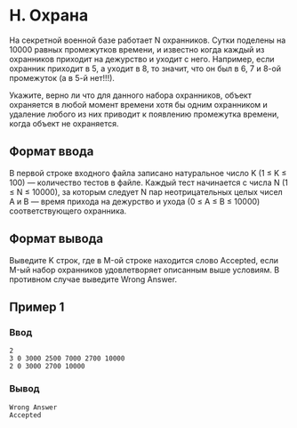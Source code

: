 # H. Охрана

На секретной военной базе работает N охранников. Сутки поделены на 10000 равных промежутков времени, и известно когда
каждый из охранников приходит на дежурство и уходит с него. Например, если охранник приходит в 5, а уходит в 8, то
значит, что он был в 6, 7 и 8-ой промежуток (а в 5-й нет!!!).

Укажите, верно ли что для данного набора охранников, объект охраняется в любой момент времени хотя бы одним охранником и
удаление любого из них приводит к появлению промежутка времени, когда объект не охраняется.

## Формат ввода

В первой строке входного файла записано натуральное число K (1 ≤ K ≤ 100) — количество тестов в файле. Каждый тест
начинается с числа N (1 ≤ N ≤ 10000), за которым следует N пар неотрицательных целых чисел A и B — время прихода на
дежурство и ухода (0 ≤ A ≤ B ≤ 10000) соответствующего охранника.

## Формат вывода

Выведите K строк, где в M-ой строке находится слово Accepted, если M-ый набор охранников удовлетворяет описанным выше
условиям. В противном случае выведите Wrong Answer.

## Пример 1

### Ввод

    2
    3 0 3000 2500 7000 2700 10000
    2 0 3000 2700 10000

### Вывод

    Wrong Answer
    Accepted
